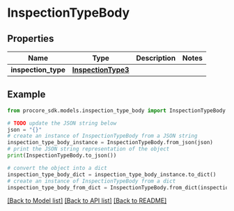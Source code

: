 # InspectionTypeBody


## Properties

Name | Type | Description | Notes
------------ | ------------- | ------------- | -------------
**inspection_type** | [**InspectionType3**](InspectionType3.md) |  | 

## Example

```python
from procore_sdk.models.inspection_type_body import InspectionTypeBody

# TODO update the JSON string below
json = "{}"
# create an instance of InspectionTypeBody from a JSON string
inspection_type_body_instance = InspectionTypeBody.from_json(json)
# print the JSON string representation of the object
print(InspectionTypeBody.to_json())

# convert the object into a dict
inspection_type_body_dict = inspection_type_body_instance.to_dict()
# create an instance of InspectionTypeBody from a dict
inspection_type_body_from_dict = InspectionTypeBody.from_dict(inspection_type_body_dict)
```
[[Back to Model list]](../README.md#documentation-for-models) [[Back to API list]](../README.md#documentation-for-api-endpoints) [[Back to README]](../README.md)


